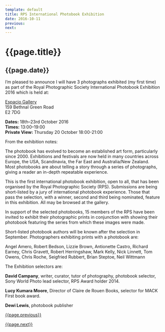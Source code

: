 ```yaml
---
template: default
title: RPS International Photobook Exhibition
date: 2016-10-11
previous:
next:
---
```


# {{page.title}}

## {{page.date}}

I’m pleased to announce I will have 3 photographs exhibited (my first time) as part of the Royal Photographic Society International Photobook Exhibition 2016 which is held at:

[Espacio Gallery](http://www.espaciogallery.com)<br />
159 Bethnal Green Road<br />
E2 7DG

**Dates:** 18th–23rd October 2016<br />
**Times:** 13:00–19:00<br />
**Private View:** Thursday 20 October 18:00-21:00

From the exhibition notes:

The photobook has evolved to become an established art form, particularly since 2000. Exhibitions and festivals are now held in many countries across Europe, the USA, Scandinavia, the Far East and Australia/New Zealand. Most photobooks are about telling a story through a series of photographs, giving a reader an in-depth repeatable experience. 

This is the first international photobook exhibition, open to all, that has been organised by the Royal Photographic Society (RPS). Submissions are being short-listed by a jury of international photobook experience. Those that pass the selection, with a winner, second and third being nominated, feature in this exhibition. All may be browsed at the gallery. 

In support of the selected photobooks, 15 members of the RPS have been invited to exhibit their photographic prints in conjunction with showing their photobook featuring the series from which these images were made. 

Short-listed photobook authors will be known after the selection in September. Photographers exhibiting prints with a photobook are: 

Angel Amero, Robert Bedson, Lizzie Brown, Antionette Castro, Richard Earney, Chris Gravett, Robert Herringshaw, Mark Kelly, Nick Linnett, Tom Owens, Chris Roche, Seigfried Rubbert, Brian Steptoe, Neil Wittmann

The Exhibition selectors are:

**David Campany**, writer, curator, tutor of photography, photobook selector, Sony World Photo lead selector, RPS Award holder 2014.

**Lucy Kumara Moore**, Director of Claire de Rouen Books, selector for MACK First book award. 

**Dewi Lewis**, photobook publisher

[{{page.previous}}](2021-01-13-lip-chronicles-life-in-lockdown)

[{{page.next}}](2021-01-13-warped-topographies-ii)